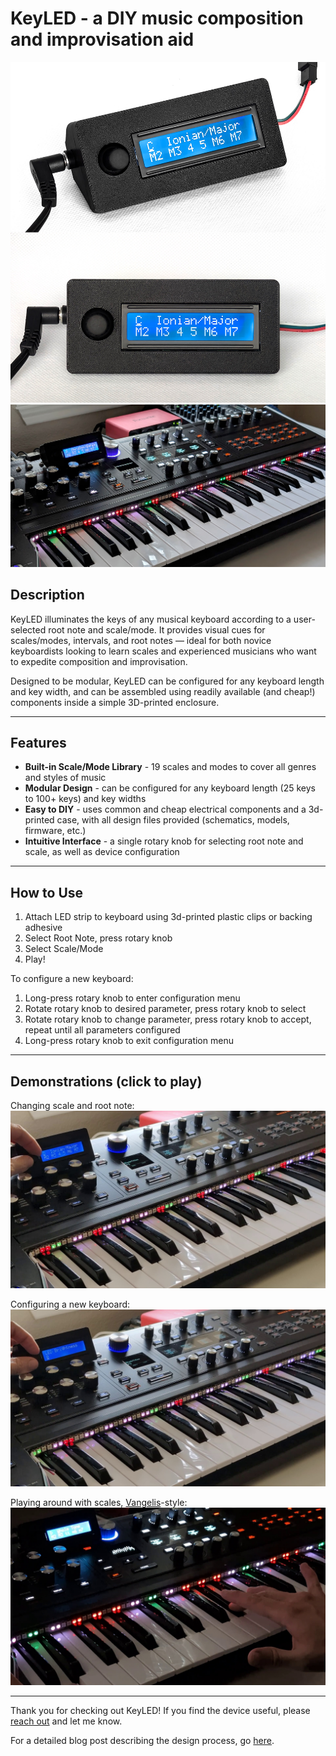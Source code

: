 # KeyLED - a DIY music composition and improvisation aid
<img src="/images/keyled-overview-1.jpg" width="900" />
<img src="/images/keyled-overview-2.jpg" width="900" />

## Description

KeyLED illuminates the keys of any musical keyboard according to a user-selected root note and scale/mode. It provides visual cues for scales/modes, intervals, and root notes — ideal for both novice keyboardists looking to learn scales and experienced musicians who want to expedite composition and improvisation. 

Designed to be modular, KeyLED can be configured for any keyboard length and key width, and can be assembled using readily available (and cheap!) components inside a simple 3D-printed enclosure.

---

## Features
- **Built-in Scale/Mode Library** - 19 scales and modes to cover all genres and styles of music
- **Modular Design** - can be configured for any keyboard length (25 keys to 100+ keys) and key widths
- **Easy to DIY** - uses common and cheap electrical components and a 3d-printed case, with all design files provided (schematics, models, firmware, etc.)
- **Intuitive Interface** - a single rotary knob for selecting root note and scale, as well as device configuration

---

## How to Use

1. Attach LED strip to keyboard using 3d-printed plastic clips or backing adhesive
2. Select Root Note, press rotary knob
3. Select Scale/Mode
4. Play!

To configure a new keyboard:

1. Long-press rotary knob to enter configuration menu
2. Rotate rotary knob to desired parameter, press rotary knob to select
3. Rotate rotary knob to change parameter, press rotary knob to accept, repeat until all parameters configured
4. Long-press rotary knob to exit configuration menu

---

## Demonstrations (click to play)

Changing scale and root note: [![](/images/keyled-thumbnail-1.jpg)](https://www.youtube.com/watch?v=ERQJ_ipnesM)

Configuring a new keyboard:
[![](/images/keyled-thumbnail-2.jpg)](https://www.youtube.com/watch?v=EnNY4Os5I3w)

Playing around with scales, [Vangelis](https://en.wikipedia.org/wiki/Vangelis)-style:
[![](/images/keyled-thumbnail-3.jpg)](https://www.youtube.com/watch?v=hRMsHAzw57w)

---

Thank you for checking out KeyLED! If you find the device useful, please [reach out](mailto:contact@williamivy.com) and let me know.

For a detailed blog post describing the design process, go [here](https://www.williamivy.com/posts/keyled/).